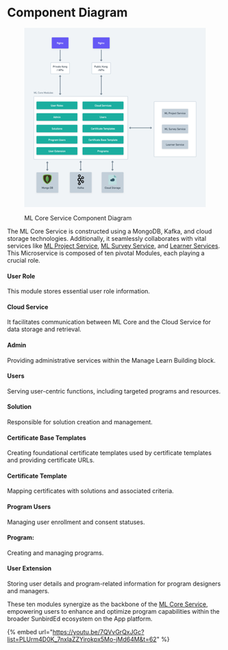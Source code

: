 # Component Diagram

<figure><img src="../../../../../.gitbook/assets/ML Core Service L0 (1).png" alt=""><figcaption><p>ML Core Service Component Diagram</p></figcaption></figure>

The ML Core Service is constructed using a MongoDB, Kafka, and cloud storage technologies. Additionally, it seamlessly collaborates with vital services like [ML Project Service](../ml-project-service.md), [ML Survey Service](../ml-survey-service.md), and [Learner Services](https://lern.sunbird.org/learn/readme). This Microservice is composed of ten pivotal Modules, each playing a crucial role.

#### User Role

This module stores essential user role information.

#### Cloud Service

It facilitates communication between ML Core and the Cloud Service for data storage and retrieval.

#### Admin

Providing administrative services within the Manage Learn Building block.

#### Users

Serving user-centric functions, including targeted programs and resources.

#### Solution

Responsible for solution creation and management.

#### Certificate Base Templates

Creating foundational certificate templates used by certificate templates and providing certificate URLs.

#### Certificate Template

Mapping certificates with solutions and associated criteria.

#### Program Users

Managing user enrollment and consent statuses.

#### Program:

Creating and managing programs.

#### User Extension

Storing user details and program-related information for program designers and managers.

These ten modules synergize as the backbone of the [ML Core Service](../ml-core-service.md), empowering users to enhance and optimize program capabilities within the broader SunbirdEd ecosystem on the App platform.

{% embed url="https://youtu.be/7QVvGrQxJGc?list=PLUrm4D0K_7nxlaZZYirokpx5Mo-jMd64M&t=62" %}
